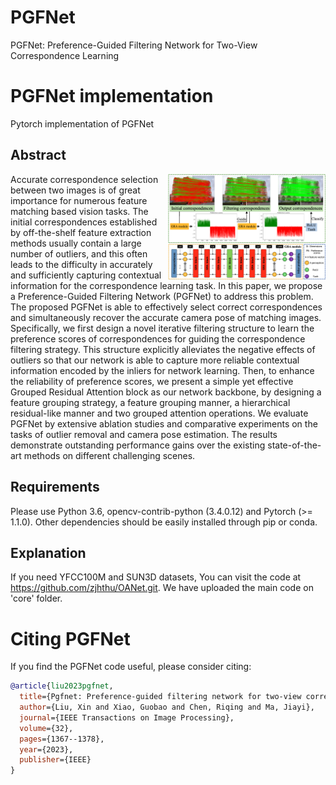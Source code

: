 # PGFNet
PGFNet: Preference-Guided Filtering Network for Two-View Correspondence Learning

# PGFNet implementation
Pytorch implementation of PGFNet

## Abstract

<img src="./Figure/FIG1.png" width="50%" align="right">
Accurate correspondence selection between two images is of great importance for numerous feature matching based vision tasks. The initial correspondences established by off-the-shelf feature extraction methods usually contain a large number of outliers, and this often leads to the difficulty in accurately and sufficiently capturing contextual information for the correspondence learning task. In this paper, we propose a Preference-Guided Filtering Network (PGFNet) to address this problem. The proposed PGFNet is able to effectively select correct correspondences and simultaneously recover the accurate camera pose of matching images. Specifically, we first design a novel iterative filtering structure to learn the preference scores of correspondences for guiding the correspondence filtering strategy. This structure explicitly alleviates the negative effects of outliers so that our network is able to capture more reliable contextual information encoded by the inliers for network learning. Then, to enhance the reliability of preference scores, we present a simple yet effective Grouped Residual Attention block as our network backbone, by designing a feature grouping strategy, a feature grouping manner, a hierarchical residual-like manner and two grouped attention operations. We evaluate PGFNet by extensive ablation studies and comparative experiments on the tasks of outlier removal and camera pose estimation. The results demonstrate outstanding performance gains over the existing state-of-the-art methods on different challenging scenes. 

## Requirements

Please use Python 3.6, opencv-contrib-python (3.4.0.12) and Pytorch (>= 1.1.0). Other dependencies should be easily installed through pip or conda.

## Explanation

If you need YFCC100M and SUN3D datasets, You can visit the code at https://github.com/zjhthu/OANet.git. We have uploaded the main code on 'core' folder. 

# Citing PGFNet
If you find the PGFNet code useful, please consider citing:

```bibtex
@article{liu2023pgfnet,
  title={Pgfnet: Preference-guided filtering network for two-view correspondence learning},
  author={Liu, Xin and Xiao, Guobao and Chen, Riqing and Ma, Jiayi},
  journal={IEEE Transactions on Image Processing},
  volume={32},
  pages={1367--1378},
  year={2023},
  publisher={IEEE}
}
```  
